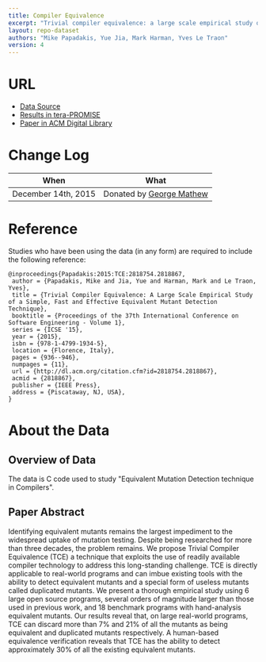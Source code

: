 ```yaml
---
title: Compiler Equivalence
excerpt: "Trivial compiler equivalence: a large scale empirical study of a simple, fast and effective equivalent mutant detection technique"
layout: repo-dataset
authors: "Mike Papadakis, Yue Jia, Mark Harman, Yves Le Traon"
version: 4
---
```


# URL

* [Data Source](http://www0.cs.ucl.ac.uk/staff/Y.Jia/projects/compiler_equivalence/#download)
* [Results in tera-PROMISE](https://terapromise.csc.ncsu.edu:8443/!/#repo/view/head/code-analysis/compiler)
* [Paper in ACM Digital Library](http://dl.acm.org/citation.cfm?id=2818867)

# Change Log

When | What
---- | ----
December 14th, 2015 | Donated by [George Mathew](mailto:george.meg91@gmail.com)

# Reference

Studies who have been using the data (in any form) are required to include the following reference:

```
@inproceedings{Papadakis:2015:TCE:2818754.2818867,
 author = {Papadakis, Mike and Jia, Yue and Harman, Mark and Le Traon, Yves},
 title = {Trivial Compiler Equivalence: A Large Scale Empirical Study of a Simple, Fast and Effective Equivalent Mutant Detection Technique},
 booktitle = {Proceedings of the 37th International Conference on Software Engineering - Volume 1},
 series = {ICSE '15},
 year = {2015},
 isbn = {978-1-4799-1934-5},
 location = {Florence, Italy},
 pages = {936--946},
 numpages = {11},
 url = {http://dl.acm.org/citation.cfm?id=2818754.2818867},
 acmid = {2818867},
 publisher = {IEEE Press},
 address = {Piscataway, NJ, USA},
}
```

# About the Data

## Overview of Data

The data is C code used to study "Equivalent Mutation Detection technique in Compilers".

## Paper Abstract

Identifying equivalent mutants remains the largest impediment to the widespread uptake of mutation testing. Despite being researched for more than three decades, the problem remains. We propose Trivial Compiler Equivalence (TCE) a technique that exploits the use of readily available compiler technology to address this long-standing challenge. TCE is directly applicable to real-world programs and can imbue existing tools with the ability to detect equivalent mutants and a special form of useless mutants called duplicated mutants. We present a thorough empirical study using 6 large open source programs, several orders of magnitude larger than those used in previous work, and 18 benchmark programs with hand-analysis equivalent mutants. Our results reveal that, on large real-world programs, TCE can discard more than 7% and 21% of all the mutants as being equivalent and duplicated mutants respectively. A human-based equivalence verification reveals that TCE has the ability to detect approximately 30% of all the existing equivalent mutants.
